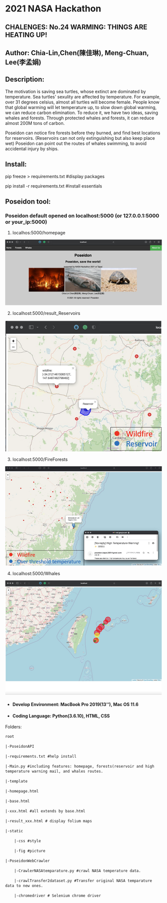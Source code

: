 # 2021 NASA Hackathon
## CHALENGES: No.24 WARMING: THINGS ARE HEATING UP!
## Author: Chia-Lin,Chen(陳佳琳), Meng-Chuan, Lee(李孟娟)
## Description:

The motivation is saving sea turtles, whose extinct are dominated by temperature. 
Sea turtles' sexulity are affected by temperature. For example, over 31 degrees celsius, almost all turtles will become female.
People know that global warming will let temperature up, to slow down global warming, we can reduce carbon elimination.
To reduce it, we have two ideas, saving whales and forests.
Through protected whales and forests, it can reduce almost 200M tons of carbon.

Poseidon can notice fire forests before they burned, and find  best locations for reservoirs.
(Reservoirs can not only extinguishing but also keep place wet)
Poseidon can point out the routes of whales swimming, to avoid accidental injury by ships.

## Install:

pip freeze > requirements.txt #display packages

pip install -r requirements.txt #install essentials

## Poseidon tool:

### Poseidon default opened on localhost:5000 (or 127.0.0.1:5000 or your_ip:5000)

1. localhos:5000/homepage

![image](homepage.png)

2. localhost:5000/result_Reservoirs

![image](reservoir.png)

3. localhost:5000/FireForests

![image](sendMail.png)

4. localhost:5000/Whales

![image](whalesRoute.png)


* #### Develop Environment: MacBook Pro 2019(13''), Mac OS 11.6
* #### Coding Language: Python(3.6.10), HTML, CSS

Folders:

	root
	
	|-PoseidonAPI

	|-requirements.txt #help install

	|-Main.py #including features: homepage, forests(reservoir and high temperature warning mail, and whales routes.

	|-template

	|-homepage.html

	|-base.html

	|-xxx.html #all extends by base.html

	|-result_xxx.html # display folium maps

	|-static

		|-css #style

		|-fig #picture

	|-PoseidonWebCrawler

		|-CrawlerNASAtemparature.py #crawl NASA temperature data.

		|-crawlTransfer2dataset.py #Transfer original NASA temparature data to new ones.
		
		|-chromedriver # Selenium chrome driver
    
